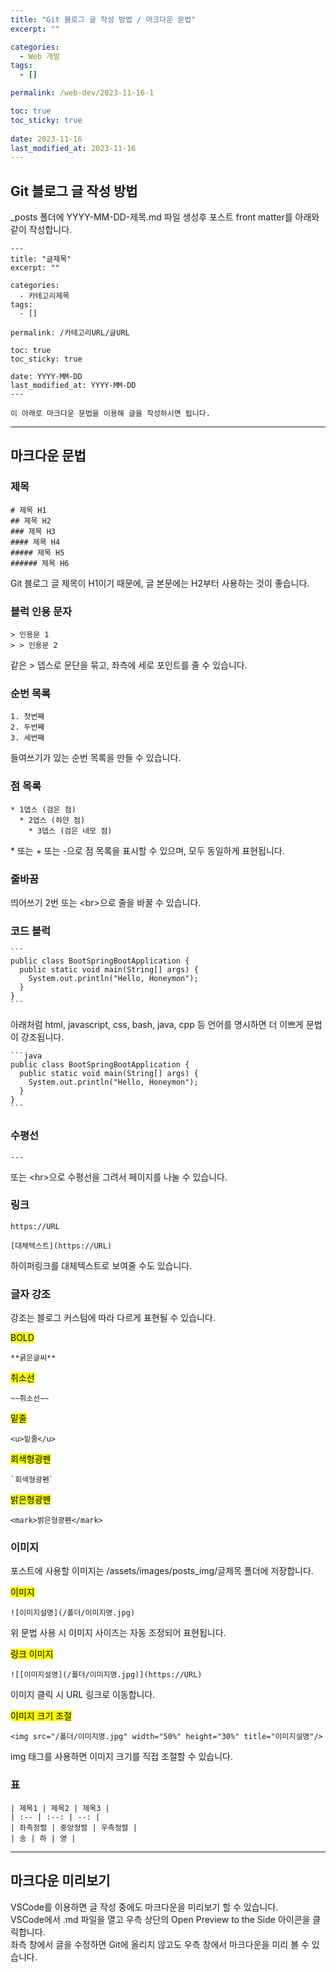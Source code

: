 ```yaml
---
title: "Git 블로그 글 작성 방법 / 마크다운 문법"
excerpt: ""

categories:
  - Web 개발
tags:
  - []

permalink: /web-dev/2023-11-16-1

toc: true
toc_sticky: true
 
date: 2023-11-16
last_modified_at: 2023-11-16
---
```


## Git 블로그 글 작성 방법

_posts 폴더에 YYYY-MM-DD-제목.md 파일 생성후 포스트 front matter를 아래와 같이 작성합니다.

```
---
title: "글제목"
excerpt: ""

categories:
  - 카테고리제목
tags:
  - []

permalink: /카테고리URL/글URL

toc: true
toc_sticky: true

date: YYYY-MM-DD
last_modified_at: YYYY-MM-DD
---

이 아래로 마크다운 문법을 이용해 글을 작성하시면 됩니다.
```

---

## 마크다운 문법

### 제목
```
# 제목 H1
## 제목 H2
### 제목 H3
#### 제목 H4
##### 제목 H5
###### 제목 H6
```
Git 블로그 글 제목이 H1이기 때문에, 글 본문에는 H2부터 사용하는 것이 좋습니다.

### 블럭 인용 문자
```
> 인용문 1
> > 인용문 2
```
같은 > 뎁스로 문단을 묶고, 좌측에 세로 포인트를 줄 수 있습니다.

### 순번 목록
```
1. 첫번째
2. 두번째
3. 세번째
```
들여쓰기가 있는 순번 목록을 만들 수 있습니다.

### 점 목록
```
* 1뎁스 (검은 점)
  * 2뎁스 (하얀 점)
    * 3뎁스 (검은 네모 점)
```
\* 또는 + 또는 -으로 점 목록을 표시할 수 있으며, 모두 동일하게 표현됩니다.


### 줄바꿈

띄어쓰기 2번 또는 \<br>으로 줄을 바꿀 수 있습니다.


### 코드 블럭

    ```
    public class BootSpringBootApplication {
      public static void main(String[] args) {
        System.out.println("Hello, Honeymon");
      }
    }
    ```

아래처럼 html, javascript, css, bash, java, cpp 등 언어를 명시하면 더 이쁘게 문법이 강조됩니다.

    ```java
    public class BootSpringBootApplication {
      public static void main(String[] args) {
        System.out.println("Hello, Honeymon");
      }
    }
    ```


### 수평선

```
---
```
또는 \<hr>으로 수평선을 그려서 페이지를 나눌 수 있습니다.


### 링크
```
https://URL
```
```
[대체텍스트](https://URL)
```
하이퍼링크를 대체텍스트로 보여줄 수도 있습니다.


### 글자 강조

강조는 블로그 커스텀에 따라 다르게 표현될 수 있습니다.

<mark>BOLD</mark><br>
```
**굵은글씨**
```

<mark>취소선</mark><br>
```
~~취소선~~
```

<mark>밑줄</mark><br>
```
<u>밑줄</u>
```

<mark>회색형광펜</mark><br>
```
`회색형광펜`
```

<mark>밝은형광펜</mark><br>
```
<mark>밝은형광펜</mark>
```


### 이미지

포스트에 사용할 이미지는 /assets/images/posts_img/글제목 폴더에 저장합니다.

<mark>이미지</mark><br>
```
![이미지설명](/폴더/이미지명.jpg)
```
위 문법 사용 시 이미지 사이즈는 자동 조정되어 표현됩니다.

<mark>링크 이미지</mark><br>
```
![[이미지설명](/폴더/이미지명.jpg)](https://URL)
```
이미지 클릭 시 URL 링크로 이동합니다.

<mark>이미지 크기 조절</mark><br>
```
<img src="/폴더/이미지명.jpg" width="50%" height="30%" title="이미지설명"/>
```
img 태그를 사용하면 이미지 크기를 직접 조절할 수 있습니다.


### 표

```
| 제목1 | 제목2 | 제목3 |
| :-- | :--: | --: |
| 좌측정렬 | 중앙정렬 | 우측정렬 |
| 송 | 하 | 영 |
```

---

## 마크다운 미리보기

VSCode를 이용하면 글 작성 중에도 마크다운을 미리보기 할 수 있습니다.  
VSCode에서 .md 파일을 열고 우측 상단의 Open Preview to the Side 아이콘을 클릭합니다.  
좌측 창에서 글을 수정하면 Git에 올리지 않고도 우측 창에서 마크다운을 미리 볼 수 있습니다.